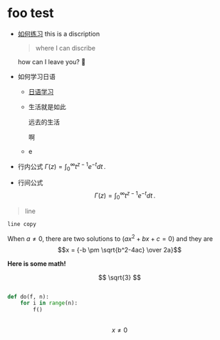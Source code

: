 # foo test

- [如何练习](../home)
  this is a discription
  
  > where I can discribe
  
  how can I leave you? 🤤

- 如何学习日语
  
  - [日语学习](filepath)
  
  - 生活就是如此
  
      远去的生活

      啊
  
  - e
  
    
- 行内公式 $\Gamma(z) = \int_0^\infty t^{z-1}e^{-t}dt\,.$
    
- 行间公式 $$\Gamma(z) = \int_0^\infty t^{z-1}e^{-t}dt\,.$$
    
> line

    line copy


When $a \ne 0$, there are two solutions to $(ax^2 + bx + c = 0)$ and they are 
$$x = {-b \pm \sqrt{b^2-4ac} \over 2a}$$

**Here is some math!**

$$
\sqrt{3}
$$

```python

def do(f, n):
    for i in range(n):
        f()
 
```

$$
x \ne 0
$$

